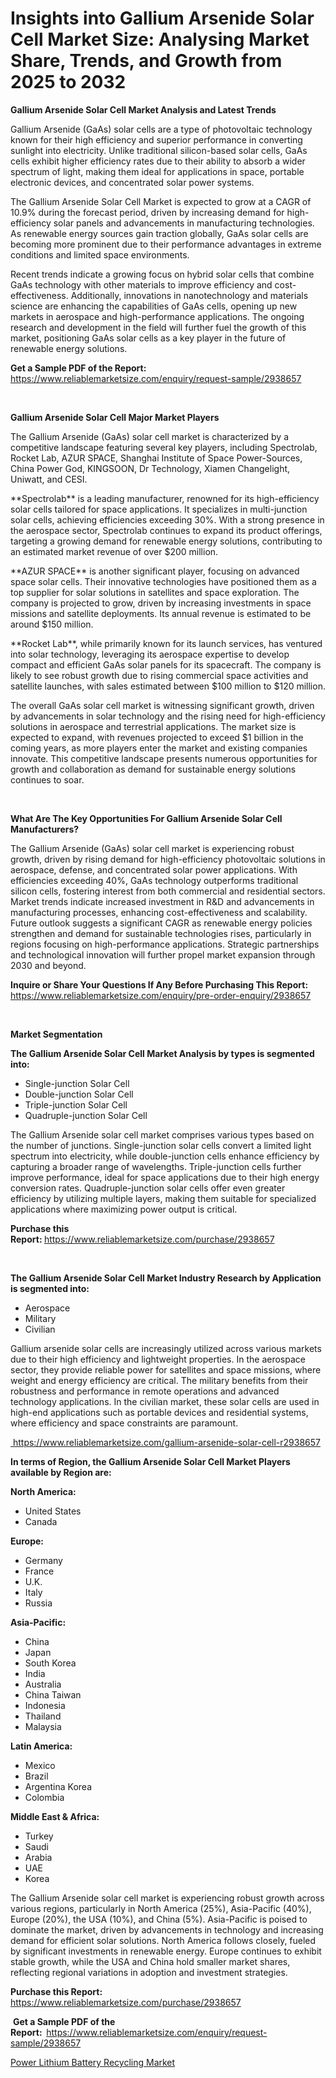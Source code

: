 <p><h1>Insights into Gallium Arsenide Solar Cell Market Size: Analysing Market Share, Trends, and Growth from 2025 to 2032</h1></p><p><strong>Gallium Arsenide Solar Cell Market Analysis and Latest Trends</strong></p>
<p><p>Gallium Arsenide (GaAs) solar cells are a type of photovoltaic technology known for their high efficiency and superior performance in converting sunlight into electricity. Unlike traditional silicon-based solar cells, GaAs cells exhibit higher efficiency rates due to their ability to absorb a wider spectrum of light, making them ideal for applications in space, portable electronic devices, and concentrated solar power systems.</p><p>The Gallium Arsenide Solar Cell Market is expected to grow at a CAGR of 10.9% during the forecast period, driven by increasing demand for high-efficiency solar panels and advancements in manufacturing technologies. As renewable energy sources gain traction globally, GaAs solar cells are becoming more prominent due to their performance advantages in extreme conditions and limited space environments. </p><p>Recent trends indicate a growing focus on hybrid solar cells that combine GaAs technology with other materials to improve efficiency and cost-effectiveness. Additionally, innovations in nanotechnology and materials science are enhancing the capabilities of GaAs cells, opening up new markets in aerospace and high-performance applications. The ongoing research and development in the field will further fuel the growth of this market, positioning GaAs solar cells as a key player in the future of renewable energy solutions.</p></p>
<p><strong>Get a Sample PDF of the Report:&nbsp;</strong> <a href="https://www.reliablemarketsize.com/enquiry/request-sample/2938657?utm_campaign=3512&utm_medium=2&utm_source=Github&utm_content=ia&utm_term=15032025&utm_id=gallium-arsenide-solar-cell">https://www.reliablemarketsize.com/enquiry/request-sample/2938657</a></p>
<p>&nbsp;</p>
<p><strong>Gallium Arsenide Solar Cell Major Market Players</strong></p>
<p><p>The Gallium Arsenide (GaAs) solar cell market is characterized by a competitive landscape featuring several key players, including Spectrolab, Rocket Lab, AZUR SPACE, Shanghai Institute of Space Power-Sources, China Power God, KINGSOON, Dr Technology, Xiamen Changelight, Uniwatt, and CESI. </p><p>**Spectrolab** is a leading manufacturer, renowned for its high-efficiency solar cells tailored for space applications. It specializes in multi-junction solar cells, achieving efficiencies exceeding 30%. With a strong presence in the aerospace sector, Spectrolab continues to expand its product offerings, targeting a growing demand for renewable energy solutions, contributing to an estimated market revenue of over $200 million.</p><p>**AZUR SPACE** is another significant player, focusing on advanced space solar cells. Their innovative technologies have positioned them as a top supplier for solar solutions in satellites and space exploration. The company is projected to grow, driven by increasing investments in space missions and satellite deployments. Its annual revenue is estimated to be around $150 million.</p><p>**Rocket Lab**, while primarily known for its launch services, has ventured into solar technology, leveraging its aerospace expertise to develop compact and efficient GaAs solar panels for its spacecraft. The company is likely to see robust growth due to rising commercial space activities and satellite launches, with sales estimated between $100 million to $120 million.</p><p>The overall GaAs solar cell market is witnessing significant growth, driven by advancements in solar technology and the rising need for high-efficiency solutions in aerospace and terrestrial applications. The market size is expected to expand, with revenues projected to exceed $1 billion in the coming years, as more players enter the market and existing companies innovate. This competitive landscape presents numerous opportunities for growth and collaboration as demand for sustainable energy solutions continues to soar.</p></p>
<p>&nbsp;</p>
<p><strong>What Are The Key Opportunities For Gallium Arsenide Solar Cell Manufacturers?</strong></p>
<p><p>The Gallium Arsenide (GaAs) solar cell market is experiencing robust growth, driven by rising demand for high-efficiency photovoltaic solutions in aerospace, defense, and concentrated solar power applications. With efficiencies exceeding 40%, GaAs technology outperforms traditional silicon cells, fostering interest from both commercial and residential sectors. Market trends indicate increased investment in R&D and advancements in manufacturing processes, enhancing cost-effectiveness and scalability. Future outlook suggests a significant CAGR as renewable energy policies strengthen and demand for sustainable technologies rises, particularly in regions focusing on high-performance applications. Strategic partnerships and technological innovation will further propel market expansion through 2030 and beyond.</p></p>
<p><strong>Inquire or Share Your Questions If Any Before Purchasing This Report:</strong> <a href="https://www.reliablemarketsize.com/enquiry/pre-order-enquiry/2938657?utm_campaign=3512&utm_medium=2&utm_source=Github&utm_content=ia&utm_term=15032025&utm_id=gallium-arsenide-solar-cell">https://www.reliablemarketsize.com/enquiry/pre-order-enquiry/2938657</a></p>
<p>&nbsp;</p>
<p><strong>Market Segmentation</strong></p>
<p><strong>The Gallium Arsenide Solar Cell Market Analysis by types is segmented into:</strong></p>
<p><ul><li>Single-junction Solar Cell</li><li>Double-junction Solar Cell</li><li>Triple-junction Solar Cell</li><li>Quadruple-junction Solar Cell</li></ul></p>
<p><p>The Gallium Arsenide solar cell market comprises various types based on the number of junctions. Single-junction solar cells convert a limited light spectrum into electricity, while double-junction cells enhance efficiency by capturing a broader range of wavelengths. Triple-junction cells further improve performance, ideal for space applications due to their high energy conversion rates. Quadruple-junction solar cells offer even greater efficiency by utilizing multiple layers, making them suitable for specialized applications where maximizing power output is critical.</p></p>
<p><strong>Purchase this Report:&nbsp;</strong><a href="https://www.reliablemarketsize.com/purchase/2938657?utm_campaign=3512&utm_medium=2&utm_source=Github&utm_content=ia&utm_term=15032025&utm_id=gallium-arsenide-solar-cell">https://www.reliablemarketsize.com/purchase/2938657</a></p>
<p>&nbsp;</p>
<p><strong>The Gallium Arsenide Solar Cell Market Industry Research by Application is segmented into:</strong></p>
<p><ul><li>Aerospace</li><li>Military</li><li>Civilian</li></ul></p>
<p><p>Gallium arsenide solar cells are increasingly utilized across various markets due to their high efficiency and lightweight properties. In the aerospace sector, they provide reliable power for satellites and space missions, where weight and energy efficiency are critical. The military benefits from their robustness and performance in remote operations and advanced technology applications. In the civilian market, these solar cells are used in high-end applications such as portable devices and residential systems, where efficiency and space constraints are paramount.</p></p>
<p><a href="https://www.reliablemarketsize.com/gallium-arsenide-solar-cell-r2938657?utm_campaign=3512&utm_medium=2&utm_source=Github&utm_content=ia&utm_term=15032025&utm_id=gallium-arsenide-solar-cell">&nbsp;https://www.reliablemarketsize.com/gallium-arsenide-solar-cell-r2938657</a></p>
<p><strong>In terms of Region, the Gallium Arsenide Solar Cell Market Players available by Region are:</strong></p>
<p>
    <p> <strong> North America: </strong>
        <ul>
            <li>United States</li>
            <li>Canada</li>
        </ul>
        </p> 
    <p> <strong> Europe: </strong>
        <ul>
            <li>Germany</li>
            <li>France</li>
            <li>U.K.</li>
            <li>Italy</li>
            <li>Russia</li>
        </ul>
        </p> 
    <p> <strong> Asia-Pacific: </strong>
        <ul>
            <li>China</li>
            <li>Japan</li>
            <li>South Korea</li>
            <li>India</li>
            <li>Australia</li>
            <li>China Taiwan</li>
            <li>Indonesia</li>
            <li>Thailand</li>
            <li>Malaysia</li>
        </ul>
        </p> 
    <p> <strong> Latin America: </strong>
        <ul>
            <li>Mexico</li>
            <li>Brazil</li>
            <li>Argentina Korea</li>
            <li>Colombia</li>
        </ul>
        </p> 
    <p> <strong> Middle East & Africa: </strong>
        <ul>
            <li>Turkey</li>
            <li>Saudi</li>
            <li>Arabia</li>
            <li>UAE</li>
            <li>Korea</li>
        </ul>
    </p>
    </p>
<p><p>The Gallium Arsenide solar cell market is experiencing robust growth across various regions, particularly in North America (25%), Asia-Pacific (40%), Europe (20%), the USA (10%), and China (5%). Asia-Pacific is poised to dominate the market, driven by advancements in technology and increasing demand for efficient solar solutions. North America follows closely, fueled by significant investments in renewable energy. Europe continues to exhibit stable growth, while the USA and China hold smaller market shares, reflecting regional variations in adoption and investment strategies.</p></p>
<p><strong>Purchase this Report: </strong><a href="https://www.reliablemarketsize.com/purchase/2938657?utm_campaign=3512&utm_medium=2&utm_source=Github&utm_content=ia&utm_term=15032025&utm_id=gallium-arsenide-solar-cell">https://www.reliablemarketsize.com/purchase/2938657</a></p>
<p>&nbsp;<strong>Get a Sample PDF of the Report:&nbsp;&nbsp;</strong><a href="https://www.reliablemarketsize.com/enquiry/request-sample/2938657?utm_campaign=3512&utm_medium=2&utm_source=Github&utm_content=ia&utm_term=15032025&utm_id=gallium-arsenide-solar-cell">https://www.reliablemarketsize.com/enquiry/request-sample/2938657</a></p>
<p><strong></strong></p>
<p><p><a href="https://github.com/daemluari/Market-Research-Report-List-1/blob/main/power-lithium-battery-recycling-market.md?utm_campaign=3512&utm_medium=2&utm_source=Github&utm_content=ia&utm_term=15032025&utm_id=gallium-arsenide-solar-cell">Power Lithium Battery Recycling Market</a></p></p>